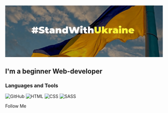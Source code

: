 [![Header](https://github.com/Maksym-Maleiev/Maksym-Maleiev/blob/main/assets/logo.webp)](https://itukraine.org.ua/)

## I'm a beginner Web-developer

### Languages and Tools

![GitHub](https://img.shields.io/badge/-GitHub-075cb2?style=for-the-badge&logo=github)
![HTML](https://img.shields.io/badge/-HTML-075cb2?style=for-the-badge&logo=html5)
![CSS](https://img.shields.io/badge/-CSS-075cb2?style=for-the-badge&logo=css3)
![SASS](https://img.shields.io/badge/-SASS-075cb2?style=for-the-badge&logo=sass)

Follow Me
